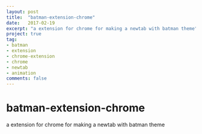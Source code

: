 ```yaml
---
layout: post
title:  "batman-extension-chrome"
date:   2017-02-19
excerpt: "a extension for chrome for making a newtab with batman theme"
project: true
tag:
- batman
- extension
- chrome-extension
- chrome
- newtab
- animation
comments: false
---
```

# batman-extension-chrome
a extension for chrome for making a newtab with batman theme
